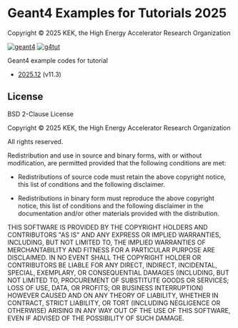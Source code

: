 # Geant4 Examples for Tutorials 2025

Copyright &copy; 2025 KEK, the High Energy Accelerator Research Organization

[![geant4](https://img.shields.io/badge/geant4-11.2-blue.svg)](http://www.geant4.org/)
[![g4tut](https://img.shields.io/badge/g4tut-2025.12-orange.svg)](https://wiki.kek.jp/display/geant4)


Geant4 example codes for tutorial

* [2025.12](https://wiki.kek.jp/x/owgmFg) (v11.3)

## License
BSD 2-Clause License

Copyright &copy; 2025 KEK, the High Energy Accelerator Research Organization

All rights reserved.

Redistribution and use in source and binary forms, with or without
modification, are permitted provided that the following conditions are met:

* Redistributions of source code must retain the above copyright notice, this
  list of conditions and the following disclaimer.

* Redistributions in binary form must reproduce the above copyright notice,
  this list of conditions and the following disclaimer in the documentation
  and/or other materials provided with the distribution.

THIS SOFTWARE IS PROVIDED BY THE COPYRIGHT HOLDERS AND CONTRIBUTORS "AS IS"
AND ANY EXPRESS OR IMPLIED WARRANTIES, INCLUDING, BUT NOT LIMITED TO, THE
IMPLIED WARRANTIES OF MERCHANTABILITY AND FITNESS FOR A PARTICULAR PURPOSE ARE
DISCLAIMED. IN NO EVENT SHALL THE COPYRIGHT HOLDER OR CONTRIBUTORS BE LIABLE
FOR ANY DIRECT, INDIRECT, INCIDENTAL, SPECIAL, EXEMPLARY, OR CONSEQUENTIAL
DAMAGES (INCLUDING, BUT NOT LIMITED TO, PROCUREMENT OF SUBSTITUTE GOODS OR
SERVICES; LOSS OF USE, DATA, OR PROFITS; OR BUSINESS INTERRUPTION) HOWEVER
CAUSED AND ON ANY THEORY OF LIABILITY, WHETHER IN CONTRACT, STRICT LIABILITY,
OR TORT (INCLUDING NEGLIGENCE OR OTHERWISE) ARISING IN ANY WAY OUT OF THE USE
OF THIS SOFTWARE, EVEN IF ADVISED OF THE POSSIBILITY OF SUCH DAMAGE.

